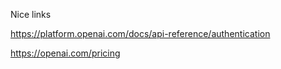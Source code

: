 Nice links

https://platform.openai.com/docs/api-reference/authentication

https://openai.com/pricing
